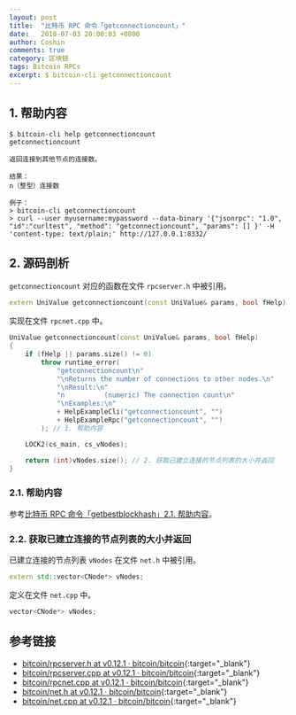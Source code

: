 ```yaml
---
layout: post
title:  "比特币 RPC 命令「getconnectioncount」"
date:   2018-07-03 20:00:03 +0800
author: Coshin
comments: true
category: 区块链
tags: Bitcoin RPCs
excerpt: $ bitcoin-cli getconnectioncount
---
```

## 1. 帮助内容

```shell
$ bitcoin-cli help getconnectioncount
getconnectioncount

返回连接到其他节点的连接数。

结果：
n（整型）连接数

例子：
> bitcoin-cli getconnectioncount
> curl --user myusername:mypassword --data-binary '{"jsonrpc": "1.0", "id":"curltest", "method": "getconnectioncount", "params": [] }' -H 'content-type: text/plain;' http://127.0.0.1:8332/
```

## 2. 源码剖析

`getconnectioncount` 对应的函数在文件 `rpcserver.h` 中被引用。

```cpp
extern UniValue getconnectioncount(const UniValue& params, bool fHelp);
```

实现在文件 `rpcnet.cpp` 中。

```cpp
UniValue getconnectioncount(const UniValue& params, bool fHelp)
{
    if (fHelp || params.size() != 0)
        throw runtime_error(
            "getconnectioncount\n"
            "\nReturns the number of connections to other nodes.\n"
            "\nResult:\n"
            "n          (numeric) The connection count\n"
            "\nExamples:\n"
            + HelpExampleCli("getconnectioncount", "")
            + HelpExampleRpc("getconnectioncount", "")
        ); // 1. 帮助内容

    LOCK2(cs_main, cs_vNodes);

    return (int)vNodes.size(); // 2. 获取已建立连接的节点列表的大小并返回
}
```

### 2.1. 帮助内容

参考[比特币 RPC 命令「getbestblockhash」2.1. 帮助内容](/blog/2018/05/bitcoin-rpc-getbestblockhash.html#21-帮助内容)。

### 2.2. 获取已建立连接的节点列表的大小并返回

已建立连接的节点列表 `vNodes` 在文件 `net.h` 中被引用。

```cpp
extern std::vector<CNode*> vNodes;
```

定义在文件 `net.cpp` 中。

```cpp
vector<CNode*> vNodes;
```

## 参考链接

* [bitcoin/rpcserver.h at v0.12.1 · bitcoin/bitcoin](https://github.com/bitcoin/bitcoin/blob/v0.12.1/src/rpcserver.h){:target="_blank"}
* [bitcoin/rpcserver.cpp at v0.12.1 · bitcoin/bitcoin](https://github.com/bitcoin/bitcoin/blob/v0.12.1/src/rpcserver.cpp){:target="_blank"}
* [bitcoin/rpcnet.cpp at v0.12.1 · bitcoin/bitcoin](https://github.com/bitcoin/bitcoin/blob/v0.12.1/src/rpcnet.cpp){:target="_blank"}
* [bitcoin/net.h at v0.12.1 · bitcoin/bitcoin](https://github.com/bitcoin/bitcoin/blob/v0.12.1/src/net.h){:target="_blank"}
* [bitcoin/net.cpp at v0.12.1 · bitcoin/bitcoin](https://github.com/bitcoin/bitcoin/blob/v0.12.1/src/net.cpp){:target="_blank"}
